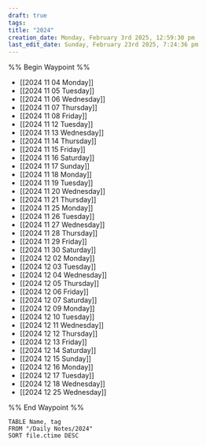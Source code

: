 ```yaml
---
draft: true
tags:
title: "2024"
creation_date: Monday, February 3rd 2025, 12:59:30 pm
last_edit_date: Sunday, February 23rd 2025, 7:24:36 pm
---
```


%% Begin Waypoint %%

- [[2024 11 04 Monday]]
- [[2024 11 05 Tuesday]]
- [[2024 11 06 Wednesday]]
- [[2024 11 07 Thursday]]
- [[2024 11 08 Friday]]
- [[2024 11 12 Tuesday]]
- [[2024 11 13 Wednesday]]
- [[2024 11 14 Thursday]]
- [[2024 11 15 Friday]]
- [[2024 11 16 Saturday]]
- [[2024 11 17 Sunday]]
- [[2024 11 18 Monday]]
- [[2024 11 19 Tuesday]]
- [[2024 11 20 Wednesday]]
- [[2024 11 21 Thursday]]
- [[2024 11 25 Monday]]
- [[2024 11 26 Tuesday]]
- [[2024 11 27 Wednesday]]
- [[2024 11 28 Thursday]]
- [[2024 11 29 Friday]]
- [[2024 11 30 Saturday]]
- [[2024 12 02 Monday]]
- [[2024 12 03 Tuesday]]
- [[2024 12 04 Wednesday]]
- [[2024 12 05 Thursday]]
- [[2024 12 06 Friday]]
- [[2024 12 07 Saturday]]
- [[2024 12 09 Monday]]
- [[2024 12 10 Tuesday]]
- [[2024 12 11 Wednesday]]
- [[2024 12 12 Thursday]]
- [[2024 12 13 Friday]]
- [[2024 12 14 Saturday]]
- [[2024 12 15 Sunday]]
- [[2024 12 16 Monday]]
- [[2024 12 17 Tuesday]]
- [[2024 12 18 Wednesday]]
- [[2024 12 25 Wednesday]]

%% End Waypoint %%

```dataview
TABLE Name, tag
FROM "/Daily Notes/2024"
SORT file.ctime DESC
```
